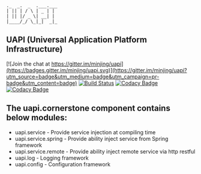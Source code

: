  ```
._  _.  _  .___.___
| || | / \ | _ | |
| || |/ _ \| __| |
|____/_/ \_|_|  _|_
```

## UAPI (Universal Application Platform Infrastructure)

[![Join the chat at https://gitter.im/minjing/uapi](https://badges.gitter.im/minjing/uapi.svg)](https://gitter.im/minjing/uapi?utm_source=badge&utm_medium=badge&utm_campaign=pr-badge&utm_content=badge)
[![Build Status](https://travis-ci.org/minjing/uapi.svg?branch=master)](https://travis-ci.org/Inactionware/uapi.service)
[![Codacy Badge](https://api.codacy.com/project/badge/Grade/4daefd51d8be456382d351d508b4be1c)](https://www.codacy.com/app/Inactionware/uapi-service?utm_source=github.com&utm_medium=referral&utm_content=Inactionware/uapi.service&utm_campaign=badger)
[![Codacy Badge](https://api.codacy.com/project/badge/Coverage/4daefd51d8be456382d351d508b4be1c)](https://www.codacy.com/app/Inactionware/uapi-service?utm_source=github.com&utm_medium=referral&utm_content=Inactionware/uapi.service&utm_campaign=Badge_Coverage)

## The uapi.cornerstone component contains below modules:

* uapi.service - Provide service injection at compiling time
* uapi.service.spring - Provide ability inject service from Spring framework
* uapi.service.remote - Provide ability inject remote service via http restful
* uapi.log - Logging framework
* uapi.config - Configuration framework
